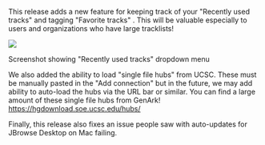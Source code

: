 This release adds a new feature for keeping track of your "Recently used tracks"
and tagging "Favorite tracks" . This will be valuable especially to users and
organizations who have large tracklists!

![](https://user-images.githubusercontent.com/6511937/287035460-c5705fc9-d90c-4fe1-ad23-e05389047c53.png)

Screenshot showing "Recently used tracks" dropdown menu

We also added the ability to load "single file hubs" from UCSC. These must be
manually pasted in the "Add connection" but in the future, we may add ability to
auto-load the hubs via the URL bar or similar. You can find a large amount of
these single file hubs from GenArk! https://hgdownload.soe.ucsc.edu/hubs/

Finally, this release also fixes an issue people saw with auto-updates for
JBrowse Desktop on Mac failing.
